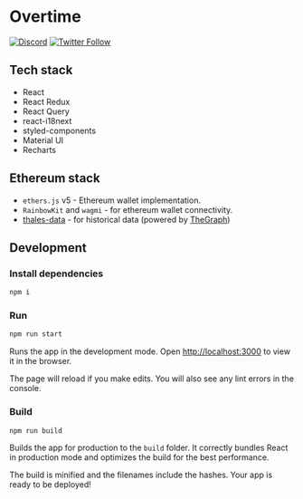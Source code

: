 # Overtime

[![Discord](https://img.shields.io/discord/906484044915687464.svg?color=768AD4&label=discord&logo=https%3A%2F%2Fdiscordapp.com%2Fassets%2F8c9701b98ad4372b58f13fd9f65f966e.svg)](http://discord.gg/overtime-io)
[![Twitter Follow](https://img.shields.io/twitter/follow/Overtime.svg?label=Overtime&style=social)](https://x.com/overtime_io)

## Tech stack

-   React
-   React Redux
-   React Query
-   react-i18next
-   styled-components
-   Material UI
-   Recharts

## Ethereum stack

-   `ethers.js` v5 - Ethereum wallet implementation.
-   `RainbowKit` and `wagmi` - for ethereum wallet connectivity.
-   [thales-data](https://github.com/thales-markets/thales-data) - for historical data (powered by [TheGraph](https://thegraph.com/))

## Development

### Install dependencies

```bash
npm i
```

### Run

```bash
npm run start
```

Runs the app in the development mode.
Open [http://localhost:3000](http://localhost:3000) to view it in the browser.

The page will reload if you make edits.
You will also see any lint errors in the console.

### Build

```bash
npm run build
```

Builds the app for production to the `build` folder.
It correctly bundles React in production mode and optimizes the build for the best performance.

The build is minified and the filenames include the hashes.
Your app is ready to be deployed!
